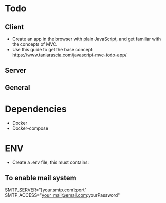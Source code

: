 # Todo
## Client
- Create an app in the browser with plain JavaScript, and get familiar with the concepts of MVC.
- Use this guide to get the base concept: https://www.taniarascia.com/javascript-mvc-todo-app/


## Server

## General


# Dependencies
- Docker
- Docker-compose

# ENV
- Create a .env file, this must contains:
## To enable mail system
SMTP_SERVER="[your.smtp.com]:port"
SMTP_ACCESS="your_mail@email.com:yourPassword"
